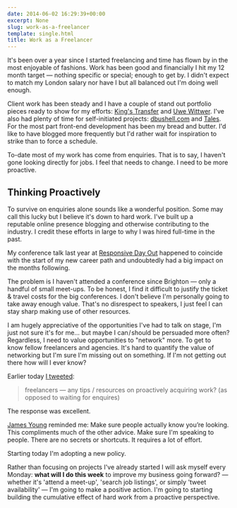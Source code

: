 ```yaml
---
date: 2014-06-02 16:29:39+00:00
excerpt: None
slug: work-as-a-freelancer
template: single.html
title: Work as a Freelancer
---
```


It's been over a year since I started freelancing and time has flown by in the most enjoyable of fashions. Work has been good and financially I hit my 12 month target — nothing specific or special; enough to get by. I didn't expect to match my London salary nor have I but all balanced out I'm doing well enough.

Client work has been steady and I have a couple of stand out portfolio pieces ready to show for my efforts: [King's Transfer](/2013/08/09/responsive-design-for-kings-transfer/) and [Uwe Wittwer](/2014/05/07/responsive-design-for-uwe-wittwer/). I've also had plenty of time for self-initiated projects: [dbushell.com](/2014/04/21/spring-refresh/) and [Tales](/2014/02/17/introducing-tales/). For the most part front-end development has been my bread and butter. I'd like to have blogged more frequently but I'd rather wait for inspiration to strike than to force a schedule.

To-date most of my work has come from enquiries. That is to say, I haven't gone looking directly for jobs. I feel that needs to change. I need to be more proactive.

## Thinking Proactively

To survive on enquiries alone sounds like a wonderful position. Some may call this lucky but I believe it's down to hard work. I've built up a reputable online presence blogging and otherwise contributing to the industry. I credit these efforts in large to why I was hired full-time in the past.

My conference talk last year at [Responsive Day Out](/2013/03/03/a-responsive-day-out/) happened to coincide with the start of my new career path and undoubtedly had a big impact on the months following.

The problem is I haven't attended a conference since Brighton — only a handful of small meet-ups. To be honest, I find it difficult to justify the ticket & travel costs for the big conferences. I don't believe I'm personally going to take away enough value. That's no disrespect to speakers, I just feel I can stay sharp making use of other resources.

I am hugely appreciative of the opportunities I've had to talk on stage, I'm just not sure it's for me… but maybe I can / should be persuaded more often? Regardless, I need to value opportunities to "network" more. To get to know fellow freelancers and agencies. It's hard to quantify the value of networking but I'm sure I'm missing out on something. If I'm not getting out there how will I ever know?

Earlier today [I tweeted](https://twitter.com/dbushell/status/473412541562228737):

> freelancers — any tips / resources on proactively acquiring work? (as opposed to waiting for enquires)

The response was excellent.

[James Young](https://twitter.com/welcomebrand/status/473413316556365824) reminded me: Make sure people actually know you’re looking. This compliments much of the other advice. Make sure I'm speaking to people. There are no secrets or shortcuts. It requires a lot of effort.

Starting today I'm adopting a new policy.

Rather than focusing on projects I've already started I will ask myself every Monday: **what will I do this week** to improve my business going forward? — whether it's 'attend a meet-up', 'search job listings', or simply 'tweet availability' — I'm going to make a positive action. I'm going to starting building the cumulative effect of hard work from a proactive perspective.
